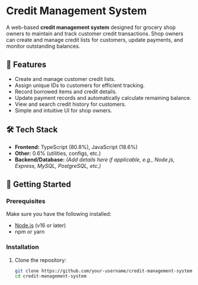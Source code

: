 # Credit Management System  

A web-based **credit management system** designed for grocery shop owners to maintain and track customer credit transactions. Shop owners can create and manage credit lists for customers, update payments, and monitor outstanding balances.  

## 📌 Features  
- Create and manage customer credit lists.  
- Assign unique IDs to customers for efficient tracking.  
- Record borrowed items and credit details.  
- Update payment records and automatically calculate remaining balance.  
- View and search credit history for customers.  
- Simple and intuitive UI for shop owners.  

## 🛠️ Tech Stack  
- **Frontend:** TypeScript (80.8%), JavaScript (18.6%)  
- **Other:** 0.6% (utilities, configs, etc.)  
- **Backend/Database:** *(Add details here if applicable, e.g., Node.js, Express, MySQL, PostgreSQL, etc.)*  

## 🚀 Getting Started  

### Prerequisites  
Make sure you have the following installed:  
- [Node.js](https://nodejs.org/) (v16 or later)  
- npm or yarn  

### Installation  
1. Clone the repository:  
   ```bash
   git clone https://github.com/your-username/credit-management-system.git
   cd credit-management-system
